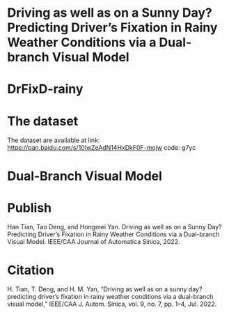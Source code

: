 # Driving as well as on a Sunny Day? Predicting Driver’s Fixation in Rainy Weather Conditions via a Dual-branch Visual Model

# DrFixD-rainy
# The dataset
The dataset are available at link: https://pan.baidu.com/s/10IwZeAdN14HxDkF0F-mojw code: g7yc

# Dual-Branch Visual Model

# Publish
Han Tian, Tao Deng, and Hongmei Yan. Driving as well as on a Sunny Day? Predicting Driver’s Fixation in Rainy Weather Conditions via a Dual-branch Visual Model. IEEE/CAA Journal of Automatica Sinica, 2022.

# Citation
H. Tian, T. Deng, and H. M. Yan, “Driving as well as on a sunny day? predicting driver’s fixation in rainy weather conditions via a dual-branch visual model,” IEEE/CAA J. Autom. Sinica, vol. 9, no. 7, pp. 1–4, Jul. 2022.
